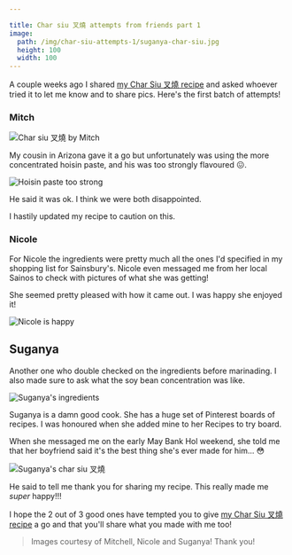 ```yaml
---

title: Char siu 叉燒 attempts from friends part 1
image:
  path: /img/char-siu-attempts-1/suganya-char-siu.jpg
  height: 100
  width: 100
---
```


A couple weeks ago I shared [my Char Siu 叉燒 recipe](/char-siu-recipe) and asked whoever tried it to let me know and to share pics. Here's the first batch of attempts!

### Mitch

![Char siu 叉燒 by Mitch](/img/char-siu-attempts-1/mitch-char-siu.avif)

My cousin in Arizona gave it a go but unfortunately was using the more concentrated hoisin paste, and his was too strongly flavoured 😖.

![Hoisin paste too strong](/img/char-siu-attempts-1/too-strong-hoisin.avif)

He said it was ok. I think we were both disappointed.

I hastily updated my recipe to caution on this.

### Nicole

For Nicole the ingredients were pretty much all the ones I'd specified in my shopping list for Sainsbury's. Nicole even messaged me from her local Sainos to check with pictures of what she was getting!

She seemed pretty pleased with how it came out. I was happy she enjoyed it!

![Nicole is happy](/img/char-siu-attempts-1/nicole-char-siu.avif)

## Suganya

Another one who double checked on the ingredients before marinading. I also made sure to ask what the soy bean concentration was like.

![Suganya's ingredients](/img/char-siu-attempts-1/suganya-ingredients.avif)

Suganya is a damn good cook. She has a huge set of Pinterest boards of recipes. I was honoured when she added mine to her Recipes to try board.

When she messaged me on the early May Bank Hol weekend, she told me that her boyfriend said it's the best thing she's ever made for him... 😳

![Suganya's char siu 叉燒](/img/char-siu-attempts-1/suganya-char-siu.avif)

He said to tell me thank you for sharing my recipe. This really made me _super_ happy!!!

I hope the 2 out of 3 good ones have tempted you to give [my Char Siu 叉燒 recipe](/char-siu-recipe) a go and that you'll share what you made with me too!

> Images courtesy of Mitchell, Nicole and Suganya! Thank you!